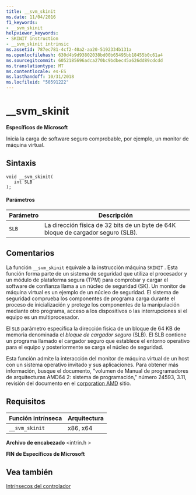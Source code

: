 ```yaml
---
title: __svm_skinit
ms.date: 11/04/2016
f1_keywords:
- __svm_skinit
helpviewer_keywords:
- SKINIT instruction
- __svm_skinit intrinsic
ms.assetid: 787ec781-4cf2-40a2-aa20-5192334b131a
ms.openlocfilehash: 630d4b9d93802038bd00b65495bb18455b0c61a4
ms.sourcegitcommit: 6052185696adca270bc9bdbec45a626dd89cdcdd
ms.translationtype: MT
ms.contentlocale: es-ES
ms.lasthandoff: 10/31/2018
ms.locfileid: "50591222"
---
```

# <a name="svmskinit"></a>__svm_skinit

**Específicos de Microsoft**

Inicia la carga de software seguro comprobable, por ejemplo, un monitor de máquina virtual.

## <a name="syntax"></a>Sintaxis

```
void __svm_skinit(
   int SLB
);
```

#### <a name="parameters"></a>Parámetros

|Parámetro|Descripción|
|---------------|-----------------|
|`SLB`|La dirección física de 32 bits de un byte de 64K bloque de cargador seguro (SLB).|

## <a name="remarks"></a>Comentarios

La función `__svm_skinit` equivale a la instrucción máquina `SKINIT` . Esta función forma parte de un sistema de seguridad que utiliza el procesador y un módulo de plataforma segura (TPM) para comprobar y cargar el software de confianza llama a un núcleo de seguridad (SK). Un monitor de máquina virtual es un ejemplo de un núcleo de seguridad. El sistema de seguridad comprueba los componentes de programa carga durante el proceso de inicialización y protege los componentes de la manipulación mediante otro programa, acceso a los dispositivos o las interrupciones si el equipo es un multiprocesador.

El `SLB` parámetro especifica la dirección física de un bloque de 64 KB de memoria denominada el *bloque de cargador seguro* (SLB). El SLB contiene un programa llamado el cargador seguro que establece el entorno operativo para el equipo y posteriormente se carga el núcleo de seguridad.

Esta función admite la interacción del monitor de máquina virtual de un host con un sistema operativo invitado y sus aplicaciones. Para obtener más información, busque el documento, "volumen de Manual de programadores de arquitecturas AMD64 2: sistema de programación," número 24593, 3.11, revisión del documento en el [corporation AMD](https://developer.amd.com/resources/developer-guides-manuals/) sitio.

## <a name="requirements"></a>Requisitos

|Función intrínseca|Arquitectura|
|---------------|------------------|
|`__svm_skinit`|x86, x64|

**Archivo de encabezado** \<intrin.h >

**FIN de Específicos de Microsoft**

## <a name="see-also"></a>Vea también

[Intrínsecos del controlador](../intrinsics/compiler-intrinsics.md)
